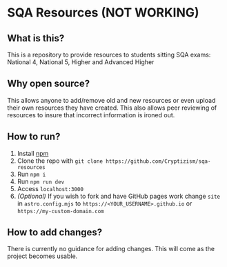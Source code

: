 # SQA Resources (NOT WORKING)

## What is this?

This is a repository to provide resources to students sitting SQA exams: National 4, National 5, Higher and Advanced Higher

## Why open source?

This allows anyone to add/remove old and new resources or even upload their own resources they have created. This also allows peer reviewing of resources to insure that incorrect information is ironed out.

## How to run?

1. Install [npm](npmjs.com)
2. Clone the repo with `git clone https://github.com/Cryptizism/sqa-resources`
3. Run `npm i`
4. Run `npm run dev`
5. Access `localhost:3000`
6. *(Optional)* If you wish to fork and have GitHub pages work change `site` in `astro.config.mjs` to `https://<YOUR_USERNAME>.github.io` or `https://my-custom-domain.com`

## How to add changes?

There is currently no guidance for adding changes. This will come as the project becomes usable.